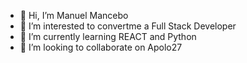 - 👋 Hi, I’m Manuel Mancebo
- 👀 I’m interested to convertme a Full Stack Developer
- 🌱 I’m currently learning REACT and Python
- 💞️ I’m looking to collaborate on Apolo27 


<!---
Manceb0/Manceb0 is a ✨ special ✨ repository because its `README.md` (this file) appears on your GitHub profile.
You can click the Preview link to take a look at your changes.
--->
